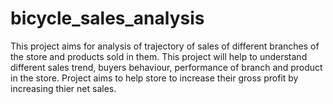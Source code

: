 # bicycle_sales_analysis
This project aims for analysis of trajectory of sales of different branches of the store and products sold in them. This project will help to understand different sales trend, buyers behaviour, performance of branch and product in the store. Project aims to help store to increase their gross profit by increasing thier net sales.
